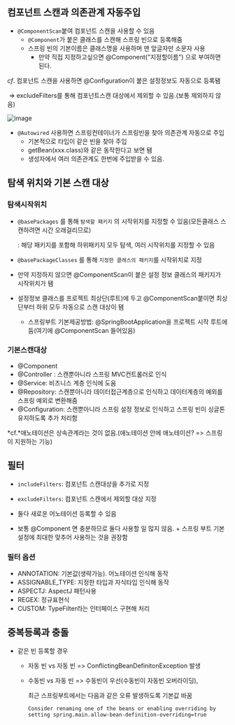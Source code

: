 ## 컴포넌트 스캔과 의존관계 자동주입

- `@ComponentScan`붙여 컴포넌트 스캔을 사용할 수 있음
  - `@Component`가 붙은 클래스를 스캔해 스프링 빈으로 등록해줌
  - 스프링 빈의 기본이름은 클래스명을 사용하며 맨 앞글자만 소문자 사용
    - 만약 직접 지정하고싶으면 @Component("지정할이름") 으로 부여하면 된다.

*cf*. 컴포넌트 스캔을 사용하면 @Configuration이 붙은 설정정보도 자동으로 등록됌

​     => excludeFilters를 통해 컴포넌트스캔 대상에서 제외할 수 있음.(보통 제외하지 않음)

![image](https://user-images.githubusercontent.com/103404127/205498574-b007c8af-06f7-4550-b776-46bd8268c099.png)



- `@Autowired` 사용하면 스프링컨테이너가 스프링빈을 찾아 의존관계 자동으로 주입
  - 기본적으로 타입이 같은 빈을 찾아 주입
  - getBean(xxx.class)와 같은 동작한다고 보면 됌
  - 생성자에서 여러 의존관계도 한번에 주입받을 수 있음.

## 탐색 위치와 기본 스캔 대상

### 탐색시작위치

- `@basePackages` 를 통해 `탐색할 패키지` 의 시작위치를 지정할 수 있음(모든클래스 스캔하려면 시간 오래걸리므로)

  : 해당 패키지를 포함해 하위패키지 모두 탐색, 여러 시작위치를 지정할 수 있음

- `@basePackageClasses` 를 통해 `지정한 클래스의 패키지`를 시작위치로 지정

- 만약 지정하지 않으면 @ComponentScan이 붙은 설정 정보 클래스의 패키지가 시작위치가 됌

- 설정정보 클래스를 프로젝트 최상단(루트)에 두고 @ComponentScan붙이면 최상단부터 하위 모두 자동으로 스캔 대상이 됌

  - 스프링부트 기본제공방법: @SpringBootApplication을 프로젝트 시작 루트에 둠(여기에 @ComponentScan 들어있음)

### 기본스캔대상

- @Component
- @Controller : 스캔뿐아니라 스프링 MVC컨트롤러로 인식
- @Service: 비즈니스 계층 인식에 도움
- @Repository: 스캔뿐아니라 데이터접근계층으로 인식하고 데이터계층의 예외를 스프링 예외로 변환해줌
- @Configuration: 스캔뿐아니라 스프링 설정 정보로 인식하고 스프링 빈이 싱글톤 유지하도록 추가 처리함

*cf.*애노테이션은 상속관계라는 것이 없음.(애노테이션 안에 애노테이션? => 스프링이 지원하는 기능)



## 필터

- `includeFilters`: 컴포넌트 스캔대상을 추가로 지정
- `excludeFilters`: 컴포넌트 스캔에서 제외할 대상 지정

- 둘다 새로운 어노테이션 등록할 수 있음
- 보통 @Component 면 충분하므로 둘다 사용할 일 많지 않음. + 스프링 부트 기본 설정에 최대한 맞추어 사용하는 것을 권장함 

### 필터 옵션

- ANNOTATION: 기본값(생략가능). 어노테이션 인식해 동작
- ASSIGNABLE_TYPE: 지정한 타입과 자식타입 인식해 동작
- ASPECTJ: AspectJ 패턴사용
- REGEX: 정규표현식
- CUSTOM: TypeFilter라는 인터페이스 구현해 처리



## 중복등록과 충돌

- 같은 빈 등록할 경우

  - 자동 빈 vs 자동 빈 => ConflictingBeanDefinitonException 발생

  - 수동빈 vs 자동 빈 => 수동빈이 우선(수동빈이 자동빈 오버라이딩),

    최근 스프링부트에서는 다음과 같은 오류 발생하도록 기본값 바꿈

    ```
    Consider renaming one of the beans or enabling overriding by setting spring.main.allow-bean-definition-overriding=true
    ```

    